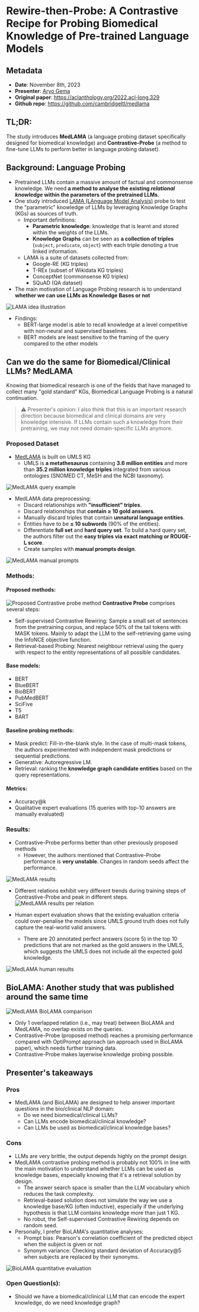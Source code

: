 # Rewire-then-Probe: A Contrastive Recipe for Probing Biomedical Knowledge of Pre-trained Language Models

## Metadata
- **Date**: November 8th, 2023
- **Presenter**: [Aryo Gema](https://aryopg.github.io/)
- **Original paper**: https://aclanthology.org/2022.acl-long.329
- **Github repo**: https://github.com/cambridgeltl/medlama

## TL;DR:
The study introduces **MedLAMA** (a language probing dataset specifically designed for biomedical knowledge) and **Contrastive-Probe** (a method to fine-tune LLMs to perform better in language probing dataset).

## Background: Language Probing

- Pretrained LLMs contain a massive amount of factual and commonsense knowledge. We need **a method to analyse the existing _relational knowledge_ within the parameters of the pretrained LLMs**.
- One study introduced [LAMA (LAnguage Model Analysis)](https://aclanthology.org/D19-1250/) probe to test the "parametric" knowledge of LLMs by leveraging Knowledge Graphs (KGs) as sources of truth.
  - Important definitions:
    - **Parametric knowledge**: knowledge that is learnt and stored within the weights of the LLMs.
    - **Knowledge Graphs** can be seen as **a collection of triples** (`subject`, `predicate`, `object`) with each triple denoting a true linked information.
  - LAMA is a suite of datasets collected from:
    - Google-RE (KG triples)
    - T-REx (subset of Wikidata KG triples)
    - ConceptNet (commonsense KG triples)
    - SQuAD (QA dataset)
- The main motivation of Language Probing research is to understand **whether we can use LLMs as Knowledge Bases or not**

![LAMA idea illustration](./assets/lama.png)

- Findings:
  - BERT-large model is able to recall knowledge at a level competitive with non-neural and supervised baselines.
  - BERT models are least sensitive to the framing of the query compared to the other models

## Can we do the same for Biomedical/Clinical LLMs? MedLAMA

Knowing that biomedical research is one of the fields that have managed to collect many "gold standard" KGs, Biomedical Language Probing is a natural continuation.
> :warning: Presenter's opinion: I also think that this is an important research direction because biomedical and clinical domains are very knowledge intensive. If LLMs contain such a knowledge from their pretraining, we may not need domain-specific LLMs anymore.

### Proposed Dataset

- [MedLAMA](https://github.com/cambridgeltl/medlama) is built on UMLS KG
  - UMLS is **a metathesaurus** containing **3.6 million entities** and more than **35.2 million knowledge triples** integrated from various ontologies (SNOMED CT, MeSH and the NCBI taxonomy).

![MedLAMA query example](./assets/medlama-query_examples.png)

- MedLAMA data preprocessing:
  - Discard relationships with **"insufficient" triples**.
  - Discard relationships that **contain ≥ 10 gold answers**.
  - Manually discard triples that contain **unnatural language entities**.
  - Entities have to be **≤ 10 subwords** (90% of the entities).
  - Differentiate **full set** and **hard query set**. To build a hard query set, the authors filter out the **easy triples via exact matching or ROUGE-L score**.
  - Create samples with **manual prompts design**.

![MedLAMA manual prompts](./assets/medlama-manual_prompts.png)

### Methods: 
#### Proposed methods:
![Proposed Contrastive probe method](./assets/medlama-contrastive_probe.png)
**Contrastive Probe** comprises several steps:
- Self-supervised Contrastive Rewiring: Sample a small set of sentences from the pretraining corpus, and replace 50% of the tail tokens with MASK tokens. Mainly to adapt the LLM to the self-retrieving game using the InfoNCE objective function.
- Retrieval-based Probing: Nearest neighbour retrieval using the query with respect to the entity representations of all possible candidates.

#### Base models:
- BERT
- BlueBERT
- BioBERT
- PubMedBERT
- SciFive
- T5
- BART

#### Baseline probing methods:
- Mask predict: Fill-in-the-blank style. In the case of multi-mask tokens, the authors experimented with independent mask predictions or sequential predictions.
- Generative: Autoregressive LM.
- Retrieval: ranking the **knowledge graph candidate entities** based on the query representations.

#### Metrics:
- Accuracy@k
- Qualitative expert evaluations (15 queries with top-10 answers are manually evaluated)

### Results:

- Contrastive-Probe performs better than other previously proposed methods
  - However, the authors mentioned that Contrastive-Probe performance is **very unstable**. Changes in random seeds affect the performance.

![MedLAMA results](./assets/medlama-results.png)

- Different relations exhibit very different trends during training steps of Contrastive-Probe and peak in different steps.
![MedLAMA results per relation](./assets/medlama-relation_results.png)

- Human expert evaluation shows that the existing evaluation criteria could over-penalise the models since UMLS ground truth does not fully capture the real-world valid answers.
  - There are 20 annotated perfect answers (score 5) in the top 10 predictions that are not marked as the gold answers in the UMLS, which suggests the UMLS does not include all the expected gold knowledge.

![MedLAMA human results](./assets/medlama-human_results.png)


## BioLAMA: Another study that was published around the same time

![MedLAMA BioLAMA comparison](./assets/medlama-biolama.png)

- Only 1 overlapped relation (i.e., may treat) between BioLAMA and MedLAMA, no overlap exists on the queries.
- Contrastive-Probe (proposed method) reaches a promising performance compared with OptiPrompt approach (an approach used in BioLAMA paper), which needs further training data.
- Contrastive-Probe makes layerwise knowledge probing possible.

## Presenter's takeaways

### Pros
- MedLAMA (and BioLAMA) are designed to help answer important questions in the bio/clinical NLP domain:
  - Do we need biomedical/clinical LLMs?
  - Can LLMs encode biomedical/clinical knowledge?
  - Can LLMs be used as biomedical/clinical knowledge bases?

### Cons

- LLMs are very brittle, the output depends highly on the prompt design.
- MedLAMA contrastive probing method is probably not 100% in line with the main motivation to understand whether LLMs can be used as knowledge bases, especially knowing that it's a retrieval solution by design.
  - The answer search space is smaller than the LLM vocabulary which reduces the task complexity.
  - Retrieval-based solution does not simulate the way we use a knowledge base/KG (often inductive), especially if the underlying hypothesis is that LLM contains knowledge more than just 1 KG.
  - No robut, the Self-supervised Contrastive Rewiring depends on random seed.
- Personally, I prefer BioLAMA's quantitative analyses:
  - Prompt bias: Pearson's correlation coefficient of the predicted object when the subject is given or not
  - Synonym variance: Checking standard deviation of Accuracy@5 when subjects are replaced by their synonyms.

![BioLAMA quantitative evaluation](./assets/biolama-eval.png)

### Open Question(s):
- Should we have a biomedical/clinical LLM that can encode the expert knowledge, do we need knowledge graph?